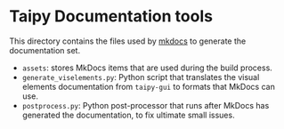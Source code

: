 # Taipy Documentation tools

This directory contains the files used by [mkdocs](https://www.mkdocs.org/)
to generate the documentation set.

   - `assets`: stores MkDocs items that are used during the build process.
   - `generate_viselements.py`: Python script that translates the visual elements
      documentation from `taipy-gui` to formats that MkDocs can use.
   - `postprocess.py`: Python post-processor that runs after MkDocs has generated
      the documentation, to fix ultimate small issues.
